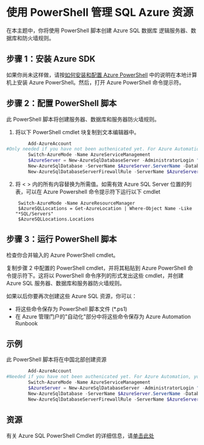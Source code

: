 ﻿<properties 
	pageTitle="使用 PowerShell 管理 SQL Azure 资源" 
	description="使用命令行管理 SQL Azure" 
	services="sql-database" 
	documentationCenter="" 
	authors="TigerMint" 
	manager="" 
	editor=""/>

<tags 
	ms.service="sql-database" 
	ms.workload="data-management" 
	ms.tgt_pltfrm="na" 
	ms.devlang="na" 
	ms.topic="article" 
	ms.date="04/13/2015"
	wacn.date="05/25/2015"/>

# 使用 PowerShell 管理 SQL Azure 资源


在本主题中，你将使用 PowerShell 脚本创建 Azure SQL 数据库 逻辑服务器、数据库和防火墙规则。

## 步骤 1：安装 Azure SDK

如果你尚未这样做，请按[如何安装和配置 Azure PowerShell](powershell-install-configure) 中的说明在本地计算机上安装 Azure PowerShell。然后，打开 Azure PowerShell 命令提示符。


## 步骤 2：配置 PowerShell 脚本
此 PowerShell 脚本将创建服务器、数据库和服务器防火墙规则。


1. 将以下 PowerShell cmdlet 块复制到文本编辑器中。
```powershell
		Add-AzureAccount 
#Only needed if you have not been authenicated yet. For Azure Automation, you will need to set up a Service Principal.
		Switch-AzureMode -Name AzureServiceManagement
		$AzureServer = New-AzureSqlDatabaseServer -AdministratorLogin "<Service Admin Login>" -AdministratorLoginPassword "<ServerLoginPassword>" -Location "<Location>" -Version "12.0" -verbose
		New-AzureSqlDatabase -ServerName $AzureServer.ServerName -DatabaseName  "<Database1>" -Edition "Standard" -verbose
		New-AzureSqlDatabaseServerFirewallRule -ServerName $AzureServer.ServerName -RuleName "<FirewallRuleName>" -StartIpAddress "<IP4StartRange>" -EndIpAddress "<IP4EndRange>" -verbose
```
2. 将 < > 内的所有内容替换为所需值。如需有效 Azure SQL Server 位置的列表，可以在 Azure Powershell 命令提示符下运行以下 cmdlet

		Switch-AzureMode -Name AzureResourceManager
		$AzureSQLLocations = Get-AzureLocation | Where-Object Name -Like "*SQL/Servers"
		$AzureSQLLocations.Locations

## 步骤 3：运行 PowerShell 脚本

检查你合并输入的 Azure PowerShell cmdlet。

复制步骤 2 中配置的 PowerShell cmdlet，并将其粘贴到 Azure PowerShell 命令提示符下。这将以 PowerShell 命令序列的形式发出这些 cmdlet，并创建 Azure SQL 服务器、数据库和服务器防火墙规则。  

如果以后你要再次创建这些 Azure SQL 资源，你可以： 

- 将这些命令保存为 PowerShell 脚本文件 (*.ps1)
- 在 Azure 管理门户的"自动化"部分中将这些命令保存为 Azure Automation Runbook 

## 示例

此 PowerShell 脚本将在中国北部创建资源 
```powershell
		Add-AzureAccount 
#Needed if you have not been authenicated yet. For Azure Automation, you will need to set up a Service Principal.
		Switch-AzureMode -Name AzureServiceManagement
		$AzureServer = New-AzureSqlDatabaseServer -AdministratorLogin "admin" -AdministratorLoginPassword "P@ssword" -Location "China North" -Version "12.0" -verbose
		New-AzureSqlDatabase -ServerName $AzureServer.ServerName -DatabaseName  "Database1" -Edition "Standard" -verbose
		New-AzureSqlDatabaseServerFirewallRule -ServerName $AzureServer.ServerName -RuleName "MyFirewallRule" -StartIpAddress "192.168.1.1" -EndIpAddress "192.168.1.1" -verbose
```
## 资源

有关 Azure SQL PowerShell Cmdlet 的详细信息，请[单击此处](https://msdn.microsoft.com/zh-cn/library/dn546726.aspx)

<!--HONumber=55-->